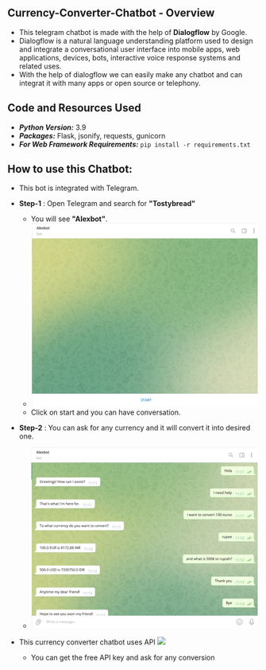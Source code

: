 ## Currency-Converter-Chatbot - Overview
 - This telegram chatbot is made with the help of __Dialogflow__ by Google.
 - Dialogflow is a natural language understanding platform used to design and integrate a conversational user interface into mobile apps, web applications, devices, bots, interactive voice response systems and related uses.
 - With the help of dialogflow we can easily make any chatbot and can integrat it with many apps or open source or telephony.

## Code and Resources Used
- ***Python Version:*** 3.9
- ***Packages:*** Flask, jsonify, requests, gunicorn
- ***For Web Framework Requirements:*** ```pip install -r requirements.txt```

## How to use this Chatbot:
- This bot is integrated with Telegram.
- __Step-1__ : Open Telegram and search for **"Tostybread"**
  - You will see **"Alexbot"**.
  - ![](https://github.com/PrachiPatel15/Currency-Converter-Chatbot/blob/main/chatbot-1.png)
  - Click on start and you can have conversation.
- __Step-2__ : You can ask for any currency and it will convert it into desired one.
  - ![](https://github.com/PrachiPatel15/Currency-Converter-Chatbot/blob/main/chatbot-2.png)

- This currency converter chatbot uses API ![](https://www.currencyconverterapi.com/)
  - You can get the free API key and ask for any conversion
